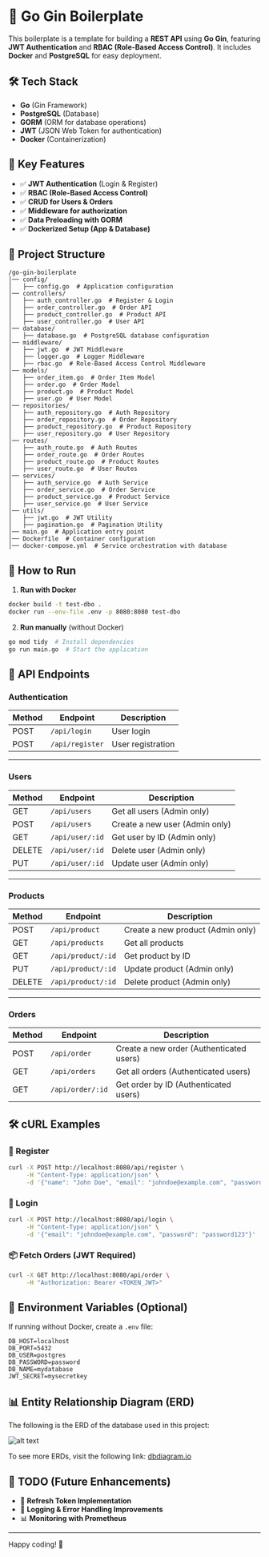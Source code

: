 # 🚀 Go Gin Boilerplate

This boilerplate is a template for building a **REST API** using **Go Gin**, featuring **JWT Authentication** and **RBAC (Role-Based Access Control)**. It includes **Docker** and **PostgreSQL** for easy deployment.

## 🛠️ Tech Stack

- **Go** (Gin Framework)
- **PostgreSQL** (Database)
- **GORM** (ORM for database operations)
- **JWT** (JSON Web Token for authentication)
- **Docker** (Containerization)

## 📌 Key Features

- ✅ **JWT Authentication** (Login & Register)
- ✅ **RBAC (Role-Based Access Control)**
- ✅ **CRUD for Users & Orders**
- ✅ **Middleware for authorization**
- ✅ **Data Preloading with GORM**
- ✅ **Dockerized Setup (App & Database)**

## 📂 Project Structure

```
/go-gin-boilerplate
│── config/
│   ├── config.go  # Application configuration
│── controllers/
│   ├── auth_controller.go  # Register & Login
│   ├── order_controller.go  # Order API
│   ├── product_controller.go  # Product API
│   ├── user_controller.go  # User API
│── database/
│   ├── database.go  # PostgreSQL database configuration
│── middleware/
│   ├── jwt.go  # JWT Middleware
│   ├── logger.go  # Logger Middleware
│   ├── rbac.go  # Role-Based Access Control Middleware
│── models/
│   ├── order_item.go  # Order Item Model
│   ├── order.go  # Order Model
│   ├── product.go  # Product Model
│   ├── user.go  # User Model
│── repositories/
│   ├── auth_repository.go  # Auth Repository
│   ├── order_repository.go  # Order Repository
│   ├── product_repository.go  # Product Repository
│   ├── user_repository.go  # User Repository
│── routes/
│   ├── auth_route.go  # Auth Routes
│   ├── order_route.go  # Order Routes
│   ├── product_route.go  # Product Routes
│   ├── user_route.go  # User Routes
│── services/
│   ├── auth_service.go  # Auth Service
│   ├── order_service.go  # Order Service
│   ├── product_service.go  # Product Service
│   ├── user_service.go  # User Service
│── utils/
│   ├── jwt.go  # JWT Utility
│   ├── pagination.go  # Pagination Utility
│── main.go  # Application entry point
│── Dockerfile  # Container configuration
│── docker-compose.yml  # Service orchestration with database
```

## 🚀 How to Run

1. **Run with Docker**
```sh
docker build -t test-dbo .
docker run --env-file .env -p 8080:8080 test-dbo
```

2. **Run manually** (without Docker)
```sh
go mod tidy  # Install dependencies
go run main.go  # Start the application
```

## 📢 API Endpoints

### Authentication

| Method | Endpoint     | Description |
|--------|-------------|-------------|
| POST   | `/api/login`  | User login  |
| POST   | `/api/register` | User registration |

---

### Users

| Method | Endpoint      | Description |
|--------|--------------|-------------|
| GET    | `/api/users`  | Get all users (Admin only) |
| POST   | `/api/users`  | Create a new user (Admin only) |
| GET    | `/api/user/:id` | Get user by ID (Admin only) |
| DELETE | `/api/user/:id` | Delete user (Admin only) |
| PUT    | `/api/user/:id` | Update user (Admin only) |

---

### Products

| Method | Endpoint       | Description |
|--------|---------------|-------------|
| POST   | `/api/product`  | Create a new product (Admin only) |
| GET    | `/api/products` | Get all products |
| GET    | `/api/product/:id` | Get product by ID |
| PUT    | `/api/product/:id` | Update product (Admin only) |
| DELETE | `/api/product/:id` | Delete product (Admin only) |

---

### Orders

| Method | Endpoint      | Description |
|--------|--------------|-------------|
| POST   | `/api/order`  | Create a new order (Authenticated users) |
| GET    | `/api/orders` | Get all orders (Authenticated users) |
| GET    | `/api/order/:id` | Get order by ID (Authenticated users) |

## 🛠️ cURL Examples

### **🔐 Register**
```sh
curl -X POST http://localhost:8080/api/register \
     -H "Content-Type: application/json" \
     -d '{"name": "John Doe", "email": "johndoe@example.com", "password": "password123"}'
```

### **🔑 Login**
```sh
curl -X POST http://localhost:8080/api/login \
     -H "Content-Type: application/json" \
     -d '{"email": "johndoe@example.com", "password": "password123"}'
```

### **📦 Fetch Orders (JWT Required)**
```sh
curl -X GET http://localhost:8080/api/order \
     -H "Authorization: Bearer <TOKEN_JWT>"
```

## 🔑 Environment Variables (Optional)
If running without Docker, create a `.env` file:
```env
DB_HOST=localhost
DB_PORT=5432
DB_USER=postgres
DB_PASSWORD=password
DB_NAME=mydatabase
JWT_SECRET=mysecretkey
```

## 📊 Entity Relationship Diagram (ERD)
The following is the ERD of the database used in this project:

![alt text](https://res.cloudinary.com/dwckpepep/image/upload/v1740932595/ERD_test_dbo_xl6oko.png)

To see more ERDs, visit the following link: [dbdiagram.io](https://dbdiagram.io/d/ERD-test-dbo-67c482dc263d6cf9a0f3563d)

## 🎯 TODO (Future Enhancements)
- 🔄 **Refresh Token Implementation**
- 📝 **Logging & Error Handling Improvements**
- 📊 **Monitoring with Prometheus**

---
Happy coding! 🚀


